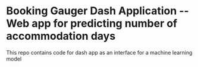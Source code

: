 # Booking Gauger Dash Application -- Web app for predicting number of accommodation days

This repo contains code for dash app as an interface for a machine learning model
